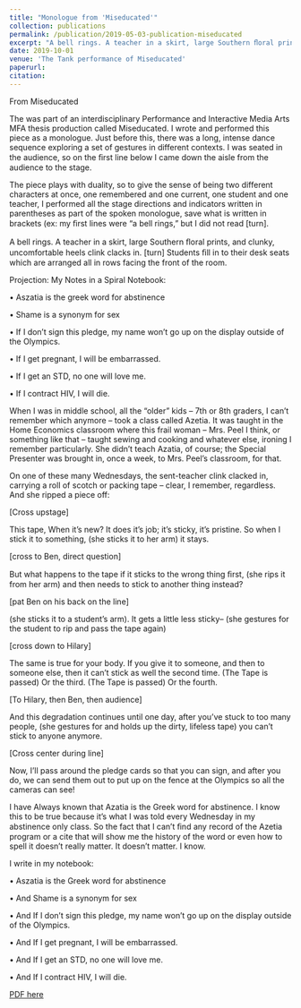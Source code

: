 ```yaml
---
title: "Monologue from 'Miseducated'"
collection: publications
permalink: /publication/2019-05-03-publication-miseducated
excerpt: "A bell rings. A teacher in a skirt, large Southern ﬂoral prints, and clunky, uncomfortable heels clink clacks in. [turn] Students ﬁll in to their desk seats which are arranged all in rows facing the front of the room."
date: 2019-10-01
venue: 'The Tank performance of Miseducated'
paperurl: 
citation: 
---
```


From Miseducated

The was part of an interdisciplinary Performance and Interactive Media Arts MFA thesis production called Miseducated. I wrote and performed this piece as a monologue. Just before this, there was a long, intense dance sequence exploring a set of gestures in different contexts. I was seated in the audience, so on the ﬁrst line below I came down the aisle from the audience to the stage.

The piece plays with duality, so to give the sense of being two different characters at once, one remembered and one current, one student and one teacher, I performed all the stage directions and indicators written in parentheses as part of the spoken monologue, save what is written in brackets (ex: my ﬁrst lines were “a bell rings,” but I did not read [turn].


A bell rings. A teacher in a skirt, large Southern ﬂoral prints, and clunky, uncomfortable heels clink clacks in. [turn] Students ﬁll in to their desk seats which are arranged all in rows facing the front of the room.

Projection: My Notes in a Spiral Notebook:

• Aszatia is the greek word for abstinence

• Shame is a synonym for sex

• If I don’t sign this pledge, my name won’t go up on the display outside of the Olympics.

• If I get pregnant, I will be embarrassed.

• If I get an STD, no one will love me.

• If I contract HIV, I will die.

When I was in middle school, all the “older” kids – 7th or 8th graders, I can’t remember which anymore – took a class called Azetia. It was taught in the Home Economics classroom where this frail woman – Mrs. Peel I think, or something like that – taught sewing and cooking and whatever else, ironing I remember particularly. She didn’t teach Azatia, of course; the Special Presenter was brought in, once a week, to Mrs. Peel’s classroom, for that.

On one of these many Wednesdays, the sent-teacher clink clacked in, carrying a roll of scotch or packing tape – clear, I remember, regardless. And she ripped a piece off:

[Cross upstage]

This tape, When it’s new? It does it’s job; it’s sticky, it’s pristine. So when I stick it to something, (she sticks it to her arm) it stays.

[cross to Ben, direct question]

But what happens to the tape if it sticks to the wrong thing ﬁrst, (she rips it from her arm) and then needs to stick to another thing instead?

[pat Ben on his back on the line]

(she sticks it to a student’s arm). It gets a little less sticky– (she gestures for the student to rip and pass the tape again)

[cross down to Hilary]

 The same is true for your body. If you give it to someone, and then to someone else, then it can’t stick as well the second time. (The Tape is passed) Or the third. (The Tape is passed) Or the fourth.

[To Hilary, then Ben, then audience]

And this degradation continues until one day, after you’ve stuck to too many people, (she gestures for and holds up the dirty, lifeless tape) you can’t stick to anyone anymore.

[Cross center during line]

Now, I’ll pass around the pledge cards so that you can sign, and after you do, we can send them out to put up on the fence at the Olympics so all the cameras can see!

I have Always known that Azatia is the Greek word for abstinence. I know this to be true because it’s what I was told every Wednesday in my abstinence only class. So the fact that I can’t ﬁnd any record of the Azetia program or a cite that will show me the history of the word or even how to spell it doesn’t really matter. It doesn’t matter. I know.

I write in my notebook:

• Aszatia is the Greek word for abstinence

• And Shame is a synonym for sex

• And If I don’t sign this pledge, my name won’t go up on the display outside of the Olympics.

• And If I get pregnant, I will be embarrassed.

• And If I get an STD, no one will love me.

• And If I contract HIV, I will die.


[PDF here](../../files/text-from-miseducated.pdf)
